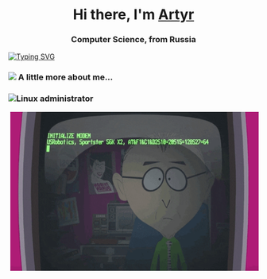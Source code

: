 <h1 align="center">Hi there, I'm <a href="https://www.instagram.com/artidasik/" target="_blank">Artyr</a> 
<h3 align="center">Computer Science, from Russia </h3>
  
[![Typing SVG](https://readme-typing-svg.herokuapp.com?color=%2336BCF7&lines=information+technology+professional)](https://git.io/typing-svg)

  
### <img src="https://media.giphy.com/media/VgCDAzcKvsR6OM0uWg/giphy.gif" width="50"> A little more about me...  
  
 ### ![Linux](https://img.shields.io/badge/Linux-FCC624?style=for-the-badge&logo=linux&logoColor=black)  administrator

  <!-- cod gif-->
<img align="right" alt="GIF" src="./code.gif" width="500" height="320" />
